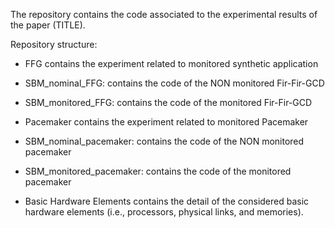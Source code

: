 The repository contains the code associated to the experimental results of the paper (TITLE).

Repository structure:
- FFG contains the experiment related to monitored synthetic application
 - SBM_nominal_FFG: contains the code of the NON monitored Fir-Fir-GCD
 - SBM_monitored_FFG: contains the code of the monitored Fir-Fir-GCD


- Pacemaker contains the experiment related to monitored Pacemaker
 - SBM_nominal_pacemaker: contains the code of the NON monitored pacemaker
 - SBM_monitored_pacemaker: contains the code of the monitored pacemaker


 - Basic Hardware Elements contains the detail of the considered basic hardware elements (i.e., processors, physical links, and memories).
